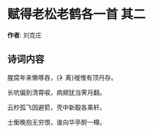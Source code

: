 # 赋得老松老鹤各一首  其二

**作者**: 刘克庄

## 诗词内容

腥腐年来懒啄吞，{衤离}褷惟有顶丹存。

长吭偏到清霄唳，病翅犹当霁月翻。

云杪孤飞因避箭，壳中新鷇各乘轩。

士衡晚抱无穷恨，谁向华亭酹一樽。


